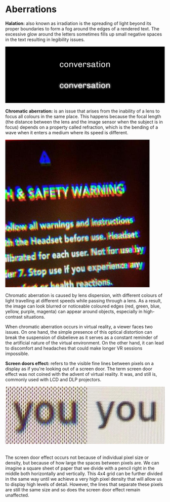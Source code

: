 # Aberrations

**Halation:** also known as irradiation is the spreading of light beyond its proper boundaries to form a fog around the edges of a rendered text. The excessive glow around the letters sometimes fills up small negative spaces in the text resulting in legibility issues.

![Simulated example of halation (bottom) as compared to regular text (top).](../../.gitbook/assets/halation.png)

**Chromatic aberration:** is an issue that arises from the inability of a lens to focus all colours in the same place. This happens because the focal length (the distance between the lens and the image sensor when the subject is in focus) depends on a property called refraction, which is the bending of a wave when it enters a medium where its speed is different.&#x20;

![Extreme effect of chromatic abberation on text. Source: Oculus Forums](<../../.gitbook/assets/Wf3BiDW copy.jpeg>)

Chromatic aberration is caused by lens dispersion, with different colours of light travelling at different speeds while passing through a lens. As a result, the image can look blurred or noticeable coloured edges (red, green, blue, yellow, purple, magenta) can appear around objects, especially in high-contrast situations.

When chromatic aberration occurs in virtual reality, a viewer faces two issues. On one hand, the simple presence of this optical distortion can break the suspension of disbelieve as it serves as a constant reminder of the artificial nature of the virtual environment. On the other hand, it can lead to discomfort and headaches that could make longer VR sessions impossible.

**Screen doors effect:** refers to the visible fine lines between pixels on a display as if you're looking out of a screen door. The term screen door effect was not coined with the advent of virtual reality. It was, and still is, commonly used with LCD and DLP projectors.

![Screen door effect comparison between Oculus Quest 1(left) and Quest 2](../../.gitbook/assets/ZHXvsgu.jpeg)

\
The screen door effect occurs not because of individual pixel size or density, but because of how large the spaces between pixels are. We can imagine a square sheet of paper that we divide with a pencil right in the middle both horizontally and vertically. This 4x4 grid can be further divided in the same way until we achieve a very high pixel density that will allow us to display high levels of detail. However, the lines that separate these pixels are still the same size and so does the screen door effect remain unaffected.
